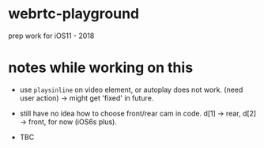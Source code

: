 # webrtc-playground
prep work for iOS11 - 2018


# notes while working on this

- use `playsinline` on video element, or autoplay does not work. (need user action) -> might get 'fixed' in future.

- still have no idea how to choose front/rear cam in code. d[1] -> rear, d[2] -> front, for now (iOS6s plus).

- TBC